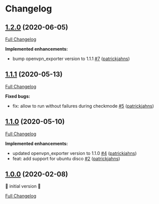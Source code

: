 # Changelog

## [1.2.0](https://github.com/patrickjahns/ansible-role-openvpn-exporter/tree/1.2.0) (2020-06-05)

[Full Changelog](https://github.com/patrickjahns/ansible-role-openvpn-exporter/compare/1.1.1...1.2.0)

**Implemented enhancements:**

- bump openvpn\_exporter version to 1.1.1 [\#7](https://github.com/patrickjahns/ansible-role-openvpn-exporter/pull/7) ([patrickjahns](https://github.com/patrickjahns))

## [1.1.1](https://github.com/patrickjahns/ansible-role-openvpn-exporter/tree/1.1.1) (2020-05-13)

[Full Changelog](https://github.com/patrickjahns/ansible-role-openvpn-exporter/compare/1.1.0...1.1.1)

**Fixed bugs:**

- fix: allow to run without failures during checkmode [\#5](https://github.com/patrickjahns/ansible-role-openvpn-exporter/pull/5) ([patrickjahns](https://github.com/patrickjahns))

## [1.1.0](https://github.com/patrickjahns/ansible-role-openvpn-exporter/tree/1.1.0) (2020-05-10)

[Full Changelog](https://github.com/patrickjahns/ansible-role-openvpn-exporter/compare/1.0.0...1.1.0)

**Implemented enhancements:**

- updated openvpn\_exporter version to 1.1.0 [\#4](https://github.com/patrickjahns/ansible-role-openvpn-exporter/pull/4) ([patrickjahns](https://github.com/patrickjahns))
- feat: add support for ubuntu disco [\#2](https://github.com/patrickjahns/ansible-role-openvpn-exporter/pull/2) ([patrickjahns](https://github.com/patrickjahns))

## [1.0.0](https://github.com/patrickjahns/ansible-role-openvpn-exporter/tree/1.0.0) (2020-02-08)

🎉 initial version 🎉

[Full Changelog](https://github.com/patrickjahns/ansible-role-openvpn-exporter/compare/5a6150f0db7758f148101af5de2bf8000befc6fd...1.0.0)